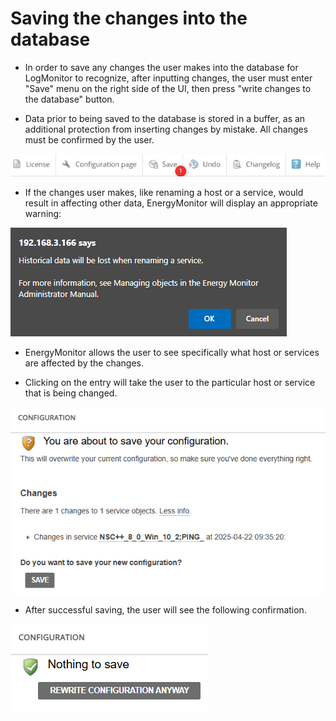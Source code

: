 # Saving the changes into the database

- In order to save any changes the user makes into the database for LogMonitor to recognize, after inputting changes, the user must enter "Save" menu on the right side of the UI, then press "write changes to the database" button.

- Data prior to being saved to the database is stored in a buffer, as an additional protection from inserting changes by mistake. All changes must be confirmed by the user.  

![help_in_line](/media/03-00-01_Saving_to_the_database_1.png)

- If the changes user makes, like renaming a host or a service, would result in affecting other data, EnergyMonitor will display an appropriate warning:

![database_historical_data_warning](/media/03-00-02_database_historical_data_warning.png)

- EnergyMonitor allows the user to see specifically what host or services are affected by the changes.

- Clicking on the entry will take the user to the particular host or service that is being changed.

![database_changes](/media/03-00-03_database_changes.png)

- After successful saving, the user will see the following confirmation.

![database_changes_saved](/media/03-00-04_database_changes_saved.png)
